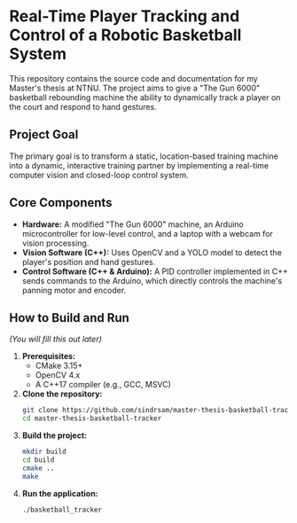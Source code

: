 # Real-Time Player Tracking and Control of a Robotic Basketball System

This repository contains the source code and documentation for my Master's thesis at NTNU. The project aims to give a "The Gun 6000" basketball rebounding machine the ability to dynamically track a player on the court and respond to hand gestures.

## Project Goal

The primary goal is to transform a static, location-based training machine into a dynamic, interactive training partner by implementing a real-time computer vision and closed-loop control system.

## Core Components

*   **Hardware:** A modified "The Gun 6000" machine, an Arduino microcontroller for low-level control, and a laptop with a webcam for vision processing.
*   **Vision Software (C++):** Uses OpenCV and a YOLO model to detect the player's position and hand gestures.
*   **Control Software (C++ & Arduino):** A PID controller implemented in C++ sends commands to the Arduino, which directly controls the machine's panning motor and encoder.

## How to Build and Run

*(You will fill this out later)*

1.  **Prerequisites:**
    *   CMake 3.15+
    *   OpenCV 4.x
    *   A C++17 compiler (e.g., GCC, MSVC)
2.  **Clone the repository:**
    ```bash
    git clone https://github.com/sindrsam/master-thesis-basketball-tracker.git
    cd master-thesis-basketball-tracker
    ```
3.  **Build the project:**
    ```bash
    mkdir build
    cd build
    cmake ..
    make
    ```
4.  **Run the application:**
    ```bash
    ./basketball_tracker
    ```
